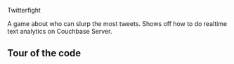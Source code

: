 Twitterfight

A game about who can slurp the most tweets. Shows off how to do realtime text analytics on Couchbase Server.

## Tour of the code

